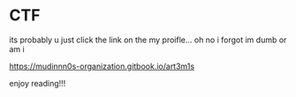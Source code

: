 # CTF
its probably u just click the link on the my proifle... oh no i forgot im dumb or am i

https://mudinnn0s-organization.gitbook.io/art3m1s

enjoy reading!!!
